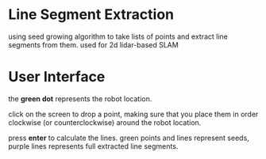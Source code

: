 # Line Segment Extraction
using seed growing algorithm to take lists of points and extract line segments from them. used for 2d lidar-based SLAM

# User Interface
the **green dot** represents the robot location. 

click on the screen to drop a point, making sure that you place them in order clockwise (or counterclockwise) around the robot location.

press **enter** to calculate the lines. green points and lines represent seeds, purple lines represents full extracted line segments.
